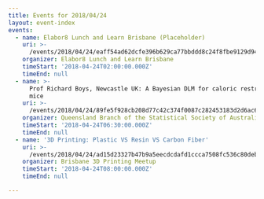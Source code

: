 ```yaml
---
title: Events for 2018/04/24
layout: event-index
events:
  - name: Elabor8 Lunch and Learn Brisbane (Placeholder)
    uri: >-
      /events/2018/04/24/eaff54ad62dcfe396b629ca77bbddd8c24f8fbe9129d940fd7a4287b52f36dab
    organizer: Elabor8 Lunch and Learn Brisbane
    timeStart: '2018-04-24T02:00:00.000Z'
    timeEnd: null
  - name: >-
      Prof Richard Boys, Newcastle UK: A Bayesian DLM for caloric restriction in
      mice
    uri: >-
      /events/2018/04/24/89fe5f928cb208d77c42c374f0087c282453183d2d6ac64aec5604843bade152
    organizer: Queensland Branch of the Statistical Society of Australia
    timeStart: '2018-04-24T06:30:00.000Z'
    timeEnd: null
  - name: '3D Printing: Plastic VS Resin VS Carbon Fiber'
    uri: >-
      /events/2018/04/24/ad15d23327b47b9a5eecdcdafd1ccca7508fc536c80deb8bef011e34b4531a5e
    organizer: Brisbane 3D Printing Meetup
    timeStart: '2018-04-24T08:00:00.000Z'
    timeEnd: null

---
```

